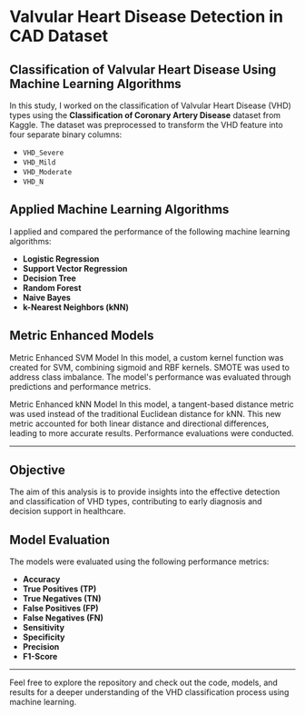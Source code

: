 # Valvular Heart Disease Detection in CAD Dataset

## Classification of Valvular Heart Disease Using Machine Learning Algorithms

In this study, I worked on the classification of Valvular Heart Disease (VHD) types using the **Classification of Coronary Artery Disease** dataset from Kaggle. The dataset was preprocessed to transform the VHD feature into four separate binary columns:

- `VHD_Severe`
- `VHD_Mild`
- `VHD_Moderate`
- `VHD_N`

## Applied Machine Learning Algorithms

I applied and compared the performance of the following machine learning algorithms:

- **Logistic Regression**
- **Support Vector Regression**
- **Decision Tree**
- **Random Forest**
- **Naive Bayes**
- **k-Nearest Neighbors (kNN)**

## Metric Enhanced Models

Metric Enhanced SVM Model
In this model, a custom kernel function was created for SVM, combining sigmoid and RBF kernels. SMOTE was used to address class imbalance. The model's performance was evaluated through predictions and performance metrics.

Metric Enhanced kNN Model
In this model, a tangent-based distance metric was used instead of the traditional Euclidean distance for kNN. This new metric accounted for both linear distance and directional differences, leading to more accurate results. Performance evaluations were conducted.

---

## Objective

The aim of this analysis is to provide insights into the effective detection and classification of VHD types, contributing to early diagnosis and decision support in healthcare.

## Model Evaluation

The models were evaluated using the following performance metrics:

- **Accuracy**
- **True Positives (TP)**
- **True Negatives (TN)**
- **False Positives (FP)**
- **False Negatives (FN)**
- **Sensitivity**
- **Specificity**
- **Precision**
- **F1-Score**

---

Feel free to explore the repository and check out the code, models, and results for a deeper understanding of the VHD classification process using machine learning.
